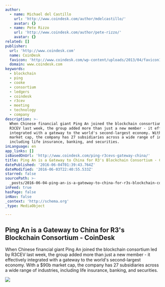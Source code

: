 ```yaml
---
author:
  - name: Michael del Castillo
    url: 'http://www.coindesk.com/author/mdelcastillo/'
    avatar: {}
  - name: Pete Rizzo
    url: 'http://www.coindesk.com/author/pete-rizzo/'
    avatar: {}
related: []
publisher:
  url: 'http://www.coindesk.com'
  name: CoinDesk
  favicon: 'http://www.coindesk.com/wp-content/uploads/2013/04/favicon1.ico?7fca2f'
  domain: www.coindesk.com
keywords:
  - blockchain
  - ping
  - cooke
  - consortium
  - ledgers
  - coindesk
  - r3cev
  - meeting
  - technology
  - company
description: >-
  When Chinese financial giant Ping An joined the blockchain consortium led by
  R3CEV last week, the group added more than just a new member - it effectively
  integrated with a gateway to the world's second-largest economy. With a $90b
  market cap, the company has 27 subsidiaries across a wide range of industries,
  including life insurance, banking, and securities.
inLanguage: en
app_links: []
isBasedOnUrl: 'http://www.coindesk.com/ping-r3cevs-gateway-china/'
title: Ping An is a Gateway to China for R3's Blockchain Consortium - CoinDesk
datePublished: '2016-06-04T01:39:43.764Z'
dateModified: '2016-06-03T22:40:55.533Z'
starred: false
sourcePath: >-
  _posts/2016-06-04-ping-an-is-a-gateway-to-china-for-r3s-blockchain-consortium.md
inFeed: true
hasPage: false
inNav: false
_context: 'http://schema.org'
_type: MediaObject

---
```

<article style=""><h1>Ping An is a Gateway to China for R3's Blockchain Consortium - CoinDesk</h1><p>When Chinese financial giant Ping An joined the blockchain consortium led by R3CEV last week, the group added more than just a new member - it effectively integrated with a gateway to the world's second-largest economy. With a $90b market cap, the company has 27 subsidiaries across a wide range of industries, including life insurance, banking, and securities.</p><img src="http://media.coindesk.com/2016/06/shenzhen.jpg" /></article>